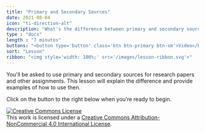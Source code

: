 ```yaml
---
title: "Primary and Secondary Sources"
date: 2021-08-04
icon: "ti-direction-alt"
description: "What's the difference between primary and secondary sources? 🤷 Complete this lesson to find out."
type : "docs"
length : "7 minutes"
buttons: "<button type='button' class='btn btn-primary btn-sm'>Video</button> + <button type='button' class='btn btn-primary btn-sm'>Activity</button>"
sort: "Lesson"
ribbon: "<img style='width: 100%;' src='/images/lesson-ribbon.svg'>"
---
```


You'll be asked to use primary and secondary sources for research papers and other assignments. This lesson will explain the difference and provide examples of how to use then.

Click on the button to the right below when you’re ready to begin.

<a rel="license" href="http://creativecommons.org/licenses/by-nc/4.0/"><img alt="Creative Commons License" style="border-width:0" src="https://i.creativecommons.org/l/by-nc/4.0/88x31.png" /></a><br />This work is licensed under a <a rel="license" href="http://creativecommons.org/licenses/by-nc/4.0/">Creative Commons Attribution-NonCommercial 4.0 International License</a>.
